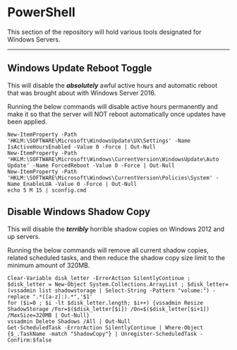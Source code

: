 # PowerShell

This section of the repository will hold various tools designated for Windows Servers.

---

## Windows Update Reboot Toggle

This will disable the __*absolutely*__ awful active hours and automatic reboot that was brought about with Windows Server 2016.

Running the below commands will disable active hours permanently and make it so that the server will NOT reboot automatically once updates have been applied.

```
New-ItemProperty -Path 'HKLM:\SOFTWARE\Microsoft\WindowsUpdate\UX\Settings' -Name IsActiveHoursEnabled -Value 0 -Force | Out-Null
New-ItemProperty -Path 'HKLM:\SOFTWARE\Microsoft\Windows\CurrentVersion\WindowsUpdate\Auto Update' -Name ForcedReboot -Value 0 -Force | Out-Null
New-ItemProperty -Path 'HKLM:\SOFTWARE\Microsoft\Windows\CurrentVersion\Policies\System' -Name EnableLUA -Value 0 -Force | Out-Null
echo 5 M 15 | sconfig.cmd
```

## Disable Windows Shadow Copy

This will disable the __*terribly*__ horrible shadow copies on Windows 2012 and up servers.

Running the below commands will remove all current shadow copies, related scheduled tasks, and then reduce the shadow copy size limit to the minimum amount of 320MB.
```
Clear-Variable disk_letter -ErrorAction SilentlyContinue ; $disk_letter = New-Object System.Collections.ArrayList ; $disk_letter=(vssadmin list shadowstorage | Select-String -Pattern "volume:") -replace ".*([a-z]:).*",'$1'
for ($i=0 ; $i -lt $disk_letter.length; $i++) {vssadmin Resize ShadowStorage /For=$($disk_letter[$i]) /On=$($disk_letter[$i+1]) /MaxSize=320MB | Out-Null}
vssadmin Delete Shadows /All | Out-Null
Get-ScheduledTask -ErrorAction SilentlyContinue | Where-Object {$_.TaskName -match "ShadowCopy"} | Unregister-ScheduledTask -Confirm:$false
``` 
